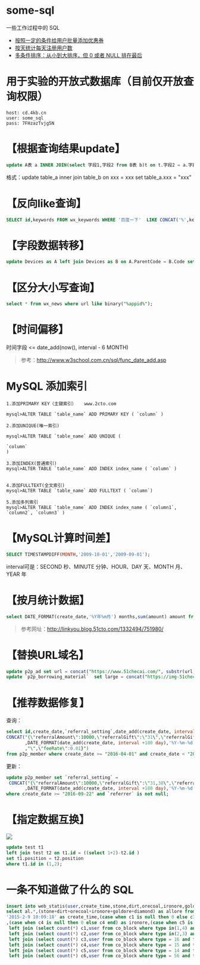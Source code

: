 # some-sql
一些工作过程中的 SQL

 * [按照一定的条件给用户批量添加优惠券](SQL-1.md)
 * [按天统计每天注册用户数](SQL-2.md)
 * [多条件排序：从小到大排序，但 0 或者 NULL 排在最后](SQL-3.md)

# 用于实验的开放式数据库（目前仅开放查询权限）
```
host: cd.4kb.cn
user: some_sql
pass: 7FHzazTvjg5N
```

# 【根据查询结果update】
```sql
update A表 a INNER JOIN(select 字段1,字段2 from B表 b)t on t.字段2 = a.字段2 set a.字段3 = "XXX";
```
格式：update table_a inner join table_b on xxx = xxx set table_a.xxx = "xxx"

# 【反向like查询】
```sql
SELECT id,keywords FROM wx_keywords WHERE '百度一下'  LIKE CONCAT('%',keywords,'%');
```

# 【字段数据转移】
```sql
update Devices as A left join Devices as B on A.ParentCode = B.Code set A.ParentID = B.ID;
```

# 【区分大小写查询】
```sql
select * from wx_news where url like binary("%appid%");
```

# 【时间偏移】
时间字段 <= date_add(now(), interval - 6 MONTH)
 > 参考：http://www.w3school.com.cn/sql/func_date_add.asp

# MySQL 添加索引
```
1.添加PRIMARY KEY（主键索引）   www.2cto.com  
 
mysql>ALTER TABLE `table_name` ADD PRIMARY KEY ( `column` )
 
2.添加UNIQUE(唯一索引)
 
mysql>ALTER TABLE `table_name` ADD UNIQUE (
 
`column`
)
 
3.添加INDEX(普通索引)
mysql>ALTER TABLE `table_name` ADD INDEX index_name ( `column` )
 
 
4.添加FULLTEXT(全文索引)
mysql>ALTER TABLE `table_name` ADD FULLTEXT ( `column`)
 
5.添加多列索引
mysql>ALTER TABLE `table_name` ADD INDEX index_name ( `column1`, `column2`, `column3` )
```

# 【MySQL计算时间差】
```sql
SELECT TIMESTAMPDIFF(MONTH,'2009-10-01','2009-09-01');
```
interval可是：SECOND 秒、MINUTE 分钟、HOUR、DAY 天、MONTH 月、YEAR 年 

# 【按月统计数据】
```sql
select DATE_FORMAT(create_date,'%Y年%m月') months,sum(amount) amount from p2p_investment where transfer is null group by months;
```
 > 参考网址：http://linkyou.blog.51cto.com/1332494/751980/

# 【替换URL域名】
```sql
update p2p_ad set url = concat("https://www.51checai.com/", substr(url,LENGTH("http://test.51checai.com/")+1)) where url like "http://test.51checai.com/%";
update `p2p_borrowing_material`  set large = concat("https://img-51checai.b0.upaiyun.com/", substr(large,LENGTH("https://img.51checai.com/")+1)) where large like "https://img.51checai.com/%";
```

# 【推荐数据修复】
查询：
```sql
select id,create_date,`referral_setting`,date_add(create_date, interval +180 day),
CONCAT("{\"referralAmount\":10000,\"referralGift\":\"31\",\"referralGiftTwo\":\"32,33\",\"paymentTime\":\"2016-04-01\",\"finishTime\":\""
       ,DATE_FORMAT(date_add(create_date, interval +180 day),'%Y-%m-%d')
       ,"\",\"feeRate\":0.01}")
from p2p_member where create_date >= "2016-04-01" and create_date < "2016-09-22" and `referrer` is not null order by id desc;
```
更新：
```sql
update p2p_member set `referral_setting` = 
 CONCAT("{\"referralAmount\":10000,\"referralGift\":\"31,38\",\"referralGiftTwo\":\"32,33,39\",\"paymentTime\":\"2016-04-01\",\"finishTime\":\""
       ,DATE_FORMAT(date_add(create_date, interval +180 day),'%Y-%m-%d'),"\",\"feeRate\":0.01}")
where create_date >= "2016-09-22" and `referrer` is not null;
```

# 【指定数据互换】
![](https://img.xiaoi.me/pms-upload/20190618/0434b9b0-c317-ab97-b6bf-5f40ab2e31a3.jpg)
```sql
update test t1 
left join test t2 on t1.id = ((select 1+2)-t2.id )
set t1.position = t2.position 
where t1.id in (1,2);
```

# 一条不知道做了什么的 SQL
```sql
insert into web_statis(user,create_time,stone,dirt,orecoal,ironore,goldore,diamond,allore) 
select al.*,(stone+dirt+orecoal+ironore+goldore+diamond) as allore from (select cu.user,
'2015-2-9 10:09:18' as create_time,(case when c1 is null then 0 else c1 end) as stone,(case when c2 is null then 0 else c2 end) as dirt,(case when c3 is null then 0 else c3 end) as orecoal
,(case when c4 is null then 0 else c4 end) as ironore,(case when c5 is null then 0 else c5 end) as goldore,(case when c6 is null then 0 else c6 end) as diamond from co_user cu
 left join (select count(*) c1,user from co_block where type in(1,4) and time >=1423353600 and time < 1423440000 group by user) tc1 on cu.rowid = tc1.user
 left join (select count(*) c2,user from co_block where type in(2,3) and time >=1423353600 and time < 1423440000 group by user) tc2 on cu.rowid = tc2.user
 left join (select count(*) c3,user from co_block where type = 16 and time >=1423353600 and time < 1423440000 group by user) tc3 on cu.rowid = tc3.user
 left join (select count(*) c4,user from co_block where type = 15 and time >=1423353600 and time < 1423440000 group by user) tc4 on cu.rowid = tc4.user
 left join (select count(*) c5,user from co_block where type = 14 and time >=1423353600 and time < 1423440000 group by user) tc5 on cu.rowid = tc5.user
 left join (select count(*) c6,user from co_block where type = 56 and time >=1423353600 and time < 1423440000 group by user) tc6 on cu.rowid = tc6.user) al
```
